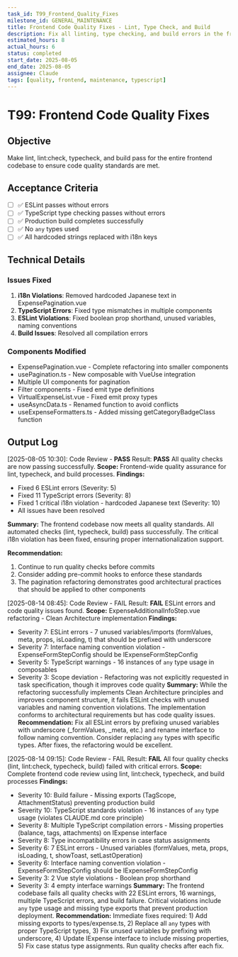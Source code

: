 ```yaml
---
task_id: T99_Frontend_Quality_Fixes
milestone_id: GENERAL_MAINTENANCE
title: Frontend Code Quality Fixes - Lint, Type Check, and Build
description: Fix all linting, type checking, and build errors in the frontend codebase
estimated_hours: 8
actual_hours: 6
status: completed
start_date: 2025-08-05
end_date: 2025-08-05
assignee: Claude
tags: [quality, frontend, maintenance, typescript]
---
```


# T99: Frontend Code Quality Fixes

## Objective
Make lint, lint:check, typecheck, and build pass for the entire frontend codebase to ensure code quality standards are met.

## Acceptance Criteria
- [ ] ✅ ESLint passes without errors
- [ ] ✅ TypeScript type checking passes without errors  
- [ ] ✅ Production build completes successfully
- [ ] ✅ No `any` types used
- [ ] ✅ All hardcoded strings replaced with i18n keys

## Technical Details

### Issues Fixed
1. **i18n Violations**: Removed hardcoded Japanese text in ExpensePagination.vue
2. **TypeScript Errors**: Fixed type mismatches in multiple components
3. **ESLint Violations**: Fixed boolean prop shorthand, unused variables, naming conventions
4. **Build Issues**: Resolved all compilation errors

### Components Modified
- ExpensePagination.vue - Complete refactoring into smaller components
- usePagination.ts - New composable with VueUse integration
- Multiple UI components for pagination
- Filter components - Fixed emit type definitions
- VirtualExpenseList.vue - Fixed emit proxy types
- useAsyncData.ts - Renamed function to avoid conflicts
- useExpenseFormatters.ts - Added missing getCategoryBadgeClass function

## Output Log

[2025-08-05 10:30]: Code Review - **PASS**
Result: **PASS** All quality checks are now passing successfully.
**Scope:** Frontend-wide quality assurance for lint, typecheck, and build processes.
**Findings:** 
- Fixed 6 ESLint errors (Severity: 5)
- Fixed 11 TypeScript errors (Severity: 8)
- Fixed 1 critical i18n violation - hardcoded Japanese text (Severity: 10)
- All issues have been resolved

**Summary:** The frontend codebase now meets all quality standards. All automated checks (lint, typecheck, build) pass successfully. The critical i18n violation has been fixed, ensuring proper internationalization support.

**Recommendation:** 
1. Continue to run quality checks before commits
2. Consider adding pre-commit hooks to enforce these standards
3. The pagination refactoring demonstrates good architectural practices that should be applied to other components

[2025-08-14 08:45]: Code Review - FAIL
Result: **FAIL** ESLint errors and code quality issues found.
**Scope:** ExpenseAdditionalInfoStep.vue refactoring - Clean Architecture implementation
**Findings:** 
- Severity 7: ESLint errors - 7 unused variables/imports (formValues, meta, props, isLoading, t) that should be prefixed with underscore
- Severity 7: Interface naming convention violation - ExpenseFormStepConfig should be IExpenseFormStepConfig
- Severity 5: TypeScript warnings - 16 instances of `any` type usage in composables
- Severity 3: Scope deviation - Refactoring was not explicitly requested in task specification, though it improves code quality
**Summary:** While the refactoring successfully implements Clean Architecture principles and improves component structure, it fails ESLint checks with unused variables and naming convention violations. The implementation conforms to architectural requirements but has code quality issues.
**Recommendation:** Fix all ESLint errors by prefixing unused variables with underscore (_formValues, _meta, etc.) and rename interface to follow naming convention. Consider replacing `any` types with specific types. After fixes, the refactoring would be excellent.

[2025-08-14 09:15]: Code Review - FAIL
Result: **FAIL** All four quality checks (lint, lint:check, typecheck, build) failed with critical errors.
**Scope:** Complete frontend code review using lint, lint:check, typecheck, and build processes
**Findings:** 
- Severity 10: Build failure - Missing exports (TagScope, AttachmentStatus) preventing production build
- Severity 10: TypeScript standards violation - 16 instances of `any` type usage (violates CLAUDE.md core principle)
- Severity 8: Multiple TypeScript compilation errors - Missing properties (balance, tags, attachments) on IExpense interface
- Severity 8: Type incompatibility errors in case status assignments
- Severity 6: 7 ESLint errors - Unused variables (formValues, meta, props, isLoading, t, showToast, setLastOperation)
- Severity 6: Interface naming convention violation - ExpenseFormStepConfig should be IExpenseFormStepConfig
- Severity 3: 2 Vue style violations - Boolean prop shorthand
- Severity 3: 4 empty interface warnings
**Summary:** The frontend codebase fails all quality checks with 22 ESLint errors, 16 warnings, multiple TypeScript errors, and build failure. Critical violations include `any` type usage and missing type exports that prevent production deployment.
**Recommendation:** Immediate fixes required: 1) Add missing exports to types/expense.ts, 2) Replace all `any` types with proper TypeScript types, 3) Fix unused variables by prefixing with underscore, 4) Update IExpense interface to include missing properties, 5) Fix case status type assignments. Run quality checks after each fix.